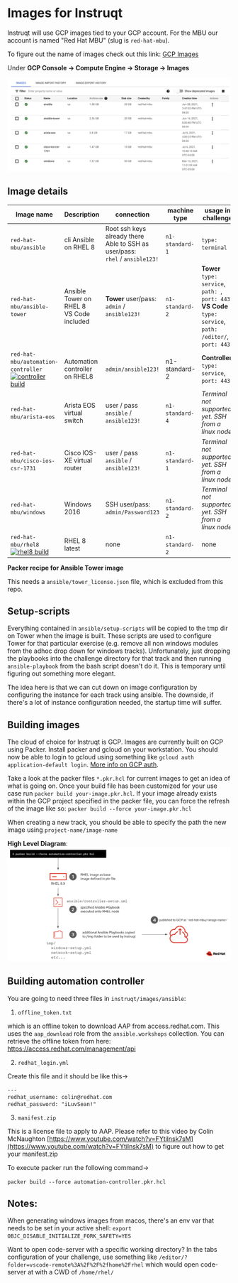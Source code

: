 # Images for Instruqt

Instruqt will use GCP images tied to your GCP account.  For the MBU our account is named "Red Hat MBU" (slug is `red-hat-mbu`).

To figure out the name of images check out this link:
[GCP Images](https://cloud.google.com/compute/docs/images#list_of_public_images_available_on)

Under **GCP Console -> Compute Engine -> Storage -> Images**

![screen shot](screen_shot_gcp_images.png)

## Image details

Image name | Description | connection | machine type | usage in challenge
--- | --- | --- | --- | ---
`red-hat-mbu/ansible` | cli Ansible on RHEL 8 | Root ssh keys already there<br>Able to SSH as user/pass: <br> `rhel` / `ansible123!` | `n1-standard-1` | `type: terminal`
`red-hat-mbu/ansible-tower` | Ansible Tower on RHEL 8<br>VS Code included | **Tower** user/pass: <br> `admin` / `ansible123!`| `n1-standard-2` |  **Tower** `type: service`,  `path: `,  `port: 443` <br> **VS Code** `type: service`,  `path: /editor/`,  `port: 443`
`red-hat-mbu/automation-controller` [![controller build](https://github.com/ansible/instruqt/actions/workflows/controller-build.yml/badge.svg)](https://github.com/ansible/instruqt/actions/workflows/controller-build.yml) | Automation controller on RHEL8 | `admin/ansible123!` | n1-standard-2 | **Controller**: `type: service`, `port: 443`
`red-hat-mbu/arista-eos` | Arista EOS virtual switch | user / pass <br> `ansible` / `ansible123!` | `n1-standard-4` | *Terminal not supported yet. SSH from a linux node* |
`red-hat-mbu/cisco-ios-csr-1731` | Cisco IOS-XE virtual router | user / pass <br> `ansible` / `ansible123!` | `n1-standard-1` | *Terminal not supported yet. SSH from a linux node* |
`red-hat-mbu/windows` | Windows 2016 | SSH user/pass: `admin/Password123` | `n1-standard-2` | *Terminal not supported yet. SSH from a linux node*
`red-hat-mbu/rhel8` [![rhel8 build](https://github.com/ansible/instruqt/actions/workflows/rhel8-build.yml/badge.svg)](https://github.com/ansible/instruqt/actions/workflows/rhel8-build.yml)  | RHEL 8 latest | none | `n1-standard-2` | none

**Packer recipe for Ansible Tower image**

This needs a `ansible/tower_license.json` file, which is excluded from this repo.

## Setup-scripts

Everything contained in `ansible/setup-scripts` will be copied to the tmp dir on Tower when the image is built. These scripts are used to configure Tower for that particular exercise (e.g. remove all non windows modules from the adhoc drop down for windows tracks). Unfortunately, just dropping the playbooks into the challenge directory for that track and then running `ansible-playbook` from the bash script doesn't do it. This is temporary until figuring out something more elegant.

The idea here is that we can cut down on image configuration by configuring the instance for each track using ansible. The downside, if there's a lot of instance configuration needed, the startup time will suffer.

## Building images

The cloud of choice for Instruqt is GCP. Images are currently built on GCP using Packer. Install packer and gcloud on your workstation. You should now be able to login to gcloud using something like `gcloud auth application-default login`. [More info on GCP auth](https://cloud.google.com/sdk/gcloud/reference/auth/application-default).

Take a look at the packer files `*.pkr.hcl` for current images to get an idea of what is going on. Once your build file has been customized for your use case run `packer build your-image.pkr.hcl`. If your image already exists within the GCP project specified in the packer file, you can force the refresh of the image like so: `packer build --force your-image.pkr.hcl`

When creating a new track, you should be able to specify the path the new image using `project-name/image-name`

**High Level Diagram**:
![high level diagram picture](build_process.png)

## Building automation controller

You are going to need three files in `instruqt/images/ansible`:

1. `offline_token.txt`

which is an offline token to download AAP from access.redhat.com.  This uses the `aap_download` role from the `ansible.workshops` collection.  You can retrieve the offline token from here: [https://access.redhat.com/management/api
](https://access.redhat.com/management/api)

2. `redhat_login.yml`

Create this file and it should be like this->

```
---
redhat_username: colin@redhat.com
redhat_password: "iLuvSean!"

```

3. `manifest.zip`

This is a license file to apply to AAP.  Please refer to this video by Colin McNaughton [https://www.youtube.com/watch?v=FYtilnsk7sM](https://www.youtube.com/watch?v=FYtilnsk7sM) to figure out how to get your manifest.zip

To execute packer run the following command->

```packer build --force automation-controller.pkr.hcl```


## Notes:
When generating windows images from macos, there's an env var that needs to be set in your active shell: `export OBJC_DISABLE_INITIALIZE_FORK_SAFETY=YES`

Want to open code-server with a specific working directory? In the tabs configuration of your challenge, use something like `/editor/?folder=vscode-remote%3A%2F%2F%2fhome%2Frhel` which would open code-server at with a CWD of `/home/rhel/`
